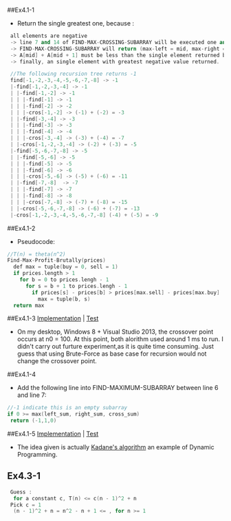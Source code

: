 ##Ex4.1-1
 * Return the single greatest one, because :
```cpp
 all elements are negative
 -> line 7 and 14 of FIND-MAX-CROSSING-SUBARRAY will be executed one and only one time
 -> FIND-MAX-CROSSING-SUBARRAY will return (max-left = mid, max-right = mid + 1, left-sum + right-sum = A[mid] + A[mid + 1])
 -> A[mid] + A[mid + 1] must be less than the single element returned by the same level FIND-MAXIMUM-SUBARRAY
 -> finally, an single element with greatest negative value returned.

 //The following recursion tree returns -1
 find[-1,-2,-3,-4,-5,-6,-7,-8] -> -1
 |-find[-1,-2,-3,-4] -> -1
 | |-find[-1,-2] -> -1
 | | |-find[-1] -> -1
 | | |-find[-2] -> -2
 | | |-cros[-1,-2] -> (-1) + (-2) = -3
 | |-find[-3,-4] -> -3
 | | |-find[-3] -> -3
 | | |-find[-4] -> -4
 | | |-cros[-3,-4] -> (-3) + (-4) = -7
 | |-cros[-1,-2,-3,-4] -> (-2) + (-3) = -5
 |-find[-5,-6,-7,-8] -> -5
 | |-find[-5,-6] -> -5
 | | |-find[-5] -> -5
 | | |-find[-6] -> -6
 | | |-cros[-5,-6] -> (-5) + (-6) = -11
 | |-find[-7,-8]  -> -7
 | | |-find[-7] -> -7
 | | |-find[-8] -> -8
 | | |-cros[-7,-8] -> (-7) + (-8) = -15
 | |-cros[-5,-6,-7,-8] -> (-6) + (-7) = -13
 |-cros[-1,-2,-3,-4,-5,-6,-7,-8] (-4) + (-5) = -9
```
 
##Ex4.1-2
  * Pseudocode:
```cpp
//T(n) = theta(n^2)
Find-Max-Profit-Brutally(prices)
  def max = tuple(buy = 0, sell = 1)
  if prices.length > 1
    for b = 0 to prices.lengh - 1
      for s = b + 1 to prices.lengh - 1
        if prices[s] - prices[b] > prices[max.sell] - prices[max.buy]
          max = tuple(b, s)
  return max
```

##Ex4.1-3 [Implementation](src/maximum_subarray.hpp#L10-L92) | [Test](src/maximum_subarray.hpp#L10-L92)
 * On my desktop, Windows 8 + Visual Studio 2013, the crossover point occurs at n0 = 100. At this point, both alorithm used around 1 ms to run. I didn't carry out furture experiment,as it is quite time consuming. Just guess that using Brute-Force as base case for recursion would not change the crossover point.

##Ex4.1-4
 * Add the following line into FIND-MAXIMUM-SUBARRAY between line 6 and line 7:
```cpp
//-1 indicate this is an empty subarray
if 0 >= max(left_sum, right_sum, cross_sum)
 return (-1,1,0)
```
##Ex4.1-5 [Implementation](src/maximum_subarray.hpp#L94-L115) | [Test](test/test_maximum_subarray.cpp#L135-L163)
 * The idea given is actually [Kadane's algorithm](http://en.wikipedia.org/wiki/Maximum_subarray_problem) an example of Dynamic Programming. 

## Ex4.3-1
```cpp
 Guess : 
  for a constant c, T(n) <= c(n - 1)^2 + n
 Pick c = 1
  (n - 1)^2 + n = n^2 - n + 1 <= , for n >= 1 

```
